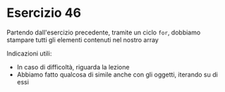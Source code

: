 # Esercizio 46

Partendo dall'esercizio precedente, tramite un ciclo `for`, dobbiamo stampare tutti gli elementi contenuti nel nostro array

Indicazioni utili:

- In caso di difficoltà, riguarda la lezione
- Abbiamo fatto qualcosa di simile anche con gli oggetti, iterando su di essi
